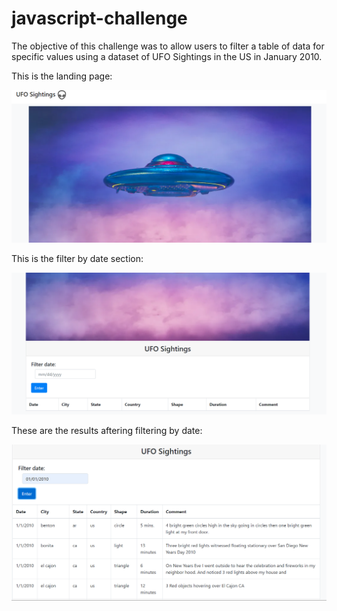# javascript-challenge


The objective of this challenge was to allow users to filter a table of data for specific values using a dataset of UFO Sightings in the US in January 2010.

This is the landing page: 

<img src="UFO-level-1\static\images\main.png">

This is the filter by date section: 

<img src="UFO-level-1\static\images\filter_date.png">

These are the results aftering filtering by date: 

<img src="UFO-level-1\static\images\results.png">

